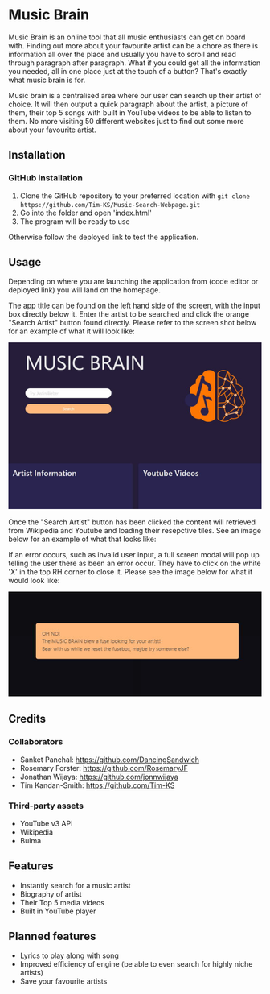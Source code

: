 # Music Brain

Music Brain is an online tool that all music enthusiasts can get on board with. Finding out more about your favourite artist can be a chore as there is information all over the place and usually you have to scroll and read through paragraph after paragraph. What if you could get all the information you needed, all in one place just at the touch of a button? That's exactly what music brain is for.

Music brain is a centralised area where our user can search up their artist of choice. It will then output a quick paragraph about the artist, a picture of them, their top 5 songs with built in YouTube videos to be able to listen to them. No more visiting 50 different websites just to find out some more about your favourite artist.

## Installation
### GitHub installation
1. Clone the GitHub repository to your preferred location with `git clone https://github.com/Tim-KS/Music-Search-Webpage.git`
2. Go into the folder and open 'index.html'
3. The program will be ready to use

Otherwise follow the deployed link to test the application.

## Usage

Depending on where you are launching the application from (code editor or deployed link) you will land on the homepage.

The app title can be found on the left hand side of the screen, with the input box directly below it. Enter the artist to be searched and click the orange "Search Artist" button found directly. Please refer to the screen shot below for an example of what it will look like:

 ![Image shows the landing page of Music Brain. The Music Brain icon sits to the RHS of the screen while the app title and search area sit to the left. Two tiles in a lighter shade of purple to the background sit empty with the headings of "Artist Information" and "Youtube videos".](./assets/images/landing-page.jpg)

Once the "Search Artist" button has been clicked the content will retrieved from Wikipedia and Youtube and loading their resepctive tiles. See an image below for an example of what that looks like:

If an error occurs, such as invalid user input, a full screen modal will pop up telling the user there as been an error occur. They have to click on the white 'X' in the top RH corner to close it. Please see the image below for what it would look like:

 ![Image shows an example of the modal which is light orange in colour. The text says: OH NO! The MUSIC BRAIN blew a fuse looking for your artist! Bear with us while we reset the fusebox, maybe try someone else?](./assets/images/modal-example.jpg)

## Credits

### Collaborators
- Sanket Panchal: https://github.com/DancingSandwich
- Rosemary Forster: https://github.com/RosemaryJF
- Jonathan Wijaya: https://github.com/jonnwijaya
- Tim Kandan-Smith: https://github.com/Tim-KS

### Third-party assets
- YouTube v3 API
- Wikipedia
- Bulma

## Features
- Instantly search for a music artist
- Biography of artist
- Their Top 5 media videos
- Built in YouTube player

## Planned features
- Lyrics to play along with song
- Improved efficiency of engine (be able to even search for highly niche artists)
- Save your favourite artists
